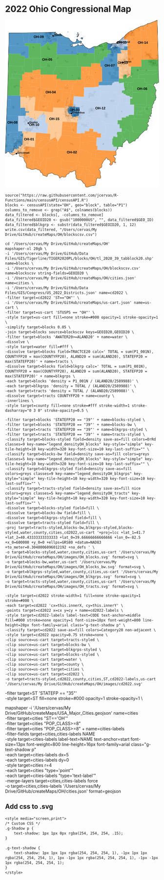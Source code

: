 
# 2022 Ohio Congressional Map
![](images/cd2022.svg)


```{r}
source("https://raw.githubusercontent.com/jcervas/R-Functions/main/censusAPI/censusAPI.R")
blocks <- censusAPI(state="OH", geo="block", table="P1")
columns_to_remove <- grep("A$", colnames(blocks))
data_filtered <- blocks[, -columns_to_remove]
data_filtered$GEOID20 <- gsub("1000000US", "", data_filtered$GEO_ID)
data_filtered$blkgrp <- substr(data_filtered$GEOID20, 1, 12)
write.csv(data_filtered, "/Users/cervas/My Drive/GitHub/createMaps/OH/blockscsv.csv")
```



```
cd '/Users/cervas/My Drive/GitHub/createMaps/OH'
mapshaper-xl 20gb \
-i '/Users/cervas/My Drive/GitHub/Data Files/GIS/Tigerline/TIGER2020PL/blocks/OH/tl_2020_39_tabblock20.shp' name=blocks \
-i '/Users/cervas/My Drive/GitHub/createMaps/OH/blockscsv.csv' name=blockscsv string-fields=GEOID20 \
-i '/Users/cervas/My Drive/GitHub/createMaps/OH/cities.json' name=cities \
-i '/Users/cervas/My Drive/GitHub/Data Files/GIS/Congress/US_2022_Districts.json' name=cd2022 \
-filter target=cd2022 'ST=="OH"' \
-i '/Users/cervas/My Drive/GitHub/createMaps/us-cart.json' name=us-cart \
-filter target=us-cart 'STUSPS == "OH"' \
-style target=us-cart fill=none stroke=#000 opacity=1 stroke-opacity=1 \
-simplify target=blocks 0.05 \
-join target=blocks source=blockscsv keys=GEOID20,GEOID20 \
-filter target=blocks 'AWATER20>=ALAND20' + name=water \
-dissolve \
-style target=water fill=#fff \
-dissolve target=blocks field=TRACTCE20 calc=' TOTAL = sum(P1_001N), COUNTYFP20 = max(COUNTYFP20), ALAND20 = sum(ALAND20), STATEFP20 = max(STATEFP20)' + name=tracts \
-dissolve target=blocks field=blkgrp calc=' TOTAL = sum(P1_001N), COUNTYFP20 = max(COUNTYFP20), ALAND20 = sum(ALAND20), STATEFP20 = max(STATEFP20)' + name=blkgrps \
-each target=blocks 'density = P1_001N / (ALAND20/2589988)' \
-each target=blkgrps 'density = TOTAL / (ALAND20/2589988)' \
-each target=tracts 'density = TOTAL / (ALAND20/2589988)' \
-dissolve target=tracts COUNTYFP20 + name=county \
-innerlines \
-style target=county fill=none stroke=#fff stroke-width=1 stroke-dasharray="0 3 0" stroke-opacity=0.5 \
```

```
-filter target=blocks 'STATEFP20 == "39"' + name=blocks-styled \
-filter target=blocks 'STATEFP20 == "39"' + name=blocks-bw \
-filter target=tracts 'STATEFP20 == "39"' + name=blkgrps-styled \
-filter target=tracts 'STATEFP20 == "39"' + name=tracts-styled \
-classify target=blocks-styled field=density save-as=fill colors=OrRd classes=9 key-name="legend_densityOH_blocks" key-style="simple" key-tile-height=10 key-width=320 key-font-size=10 key-last-suffix="" \
-classify target=blocks-bw field=density save-as=fill colors=greys classes=5 key-name="legend_densityOH_blocks" key-style="simple" key-tile-height=10 key-width=320 key-font-size=10 key-last-suffix="" \
-classify target=blkgrps-styled field=density save-as=fill colors=greys classes=9 key-name="legend_densityOH_blkgrps" key-style="simple" key-tile-height=10 key-width=320 key-font-size=10 key-last-suffix="" \
-classify target=tracts-styled field=density save-as=fill nice colors=greys classes=5 key-name="legend_densityOH_tracts" key-style="simple" key-tile-height=10 key-width=320 key-font-size=10 key-last-suffix="" \
-dissolve target=blocks-styled field=fill \
-dissolve target=blocks-bw field=fill \
-dissolve target=blkgrps-styled field=fill \
-dissolve target=tracts-styled field=fill \
-proj target=tracts-styled,blocks-bw,blkgrps-styled,blocks-styled,water,county,cities,cd2022,us-cart '+proj=lcc +lat_1=41.7 +lat_2=40.43333333333333 +lat_0=39.66666666666666 +lon_0=-82.5 +x_0=600000 +y_0=0 +ellps=GRS80 +datum=NAD83 +to_meter=0.3048006096012192 +no_defs ' \
-o target=blocks-styled,water,county,cities,us-cart '/Users/cervas/My Drive/GitHub/createMaps/OH/images/OH_blocks.svg' format=svg \
-o target=blocks-bw,water,us-cart '/Users/cervas/My Drive/GitHub/createMaps/OH/images/OH_blocks_bw.svg' format=svg \
-o target=blkgrps-styled,water,county,cities,us-cart '/Users/cervas/My Drive/GitHub/createMaps/OH/images/OH_blkgrps.svg' format=svg \
-o target=tracts-styled,water,county,cities,us-cart '/Users/cervas/My Drive/GitHub/createMaps/OH/images/OH_tracts.svg' format=svg \
```

```
-style target=cd2022 stroke-width=1 fill=none stroke-opacity=1 stroke=#000 \
-each target=cd2022 'cx=this.innerX, cy=this.innerY' \
-points target=cd2022 x=cx y=cy + name=cd2022-labels \
-style target=cd2022-labels label-text=CODE text-anchor=middle fill=#000 stroke=none opacity=1 font-size=18px font-weight=800 line-height=20px font-family=arial class="g-text-shadow p" \
-classify target=cd2022 save-as=fill colors=Category20 non-adjacent \
-style target=cd2022 opacity=0.75 stroke=none \
-clip source=us-cart target=tracts-styled \
-clip source=us-cart target=blocks-bw \
-clip source=us-cart target=blkgrps-styled \
-clip source=us-cart target=blocks-styled \
-clip source=us-cart target=water \
-clip source=us-cart target=county \
-clip source=us-cart target=cities \
-clip source=us-cart target=cd2022 \
-o target=tracts-styled,cd2022,county,cities,ST,cd2022-labels,us-cart '/Users/cervas/My Drive/GitHub/createMaps/OH/images/cd2022.svg'
```


-filter target=ST 'STATEFP == "35"' \
-style target=ST fill=none stroke=#000 opacity=1 stroke-opacity=1 \

mapshaper -i '/Users/cervas/My Drive/GitHub/createMaps/USA_Major_Cities.geojson' name=cities \
-filter target=cities "ST=='OH'" \
-filter target=cities "POP_CLASS>=8" \
-filter target=cities "POP_CLASS>=8" + name=cities-labels \
-filter-fields target=cities,cities-labels NAME \
-style target=cities-labels label-text=NAME text-anchor=start font-size=13px font-weight=800 line-height=16px font-family=arial class="g-text-shadow p" \
-each target=cities-labels dx=5 \
-each target=cities-labels dy=0 \
-style target=cities r=4 \
-each target=cities "type='point'" \
-each target=cities-labels "type='text-label'" \
-merge-layers target=cities,cities-labels force \
-o target=cities,cities-labels '/Users/cervas/My Drive/GitHub/createMaps/OH/cities.json' format=geojson


## Add css to .svg
```{css}
<style media="screen,print">
/* Custom CSS */
.g-Shadow p {
    text-shadow: 1px 1px 0px rgba(254, 254, 254, .15);
}

.g-text-shadow {
    text-shadow: 1px 1px 1px rgba(254, 254, 254, 1), -1px 1px 1px rgba(254, 254, 254, 1), 1px -1px 1px rgba(254, 254, 254, 1), -1px -1px 1px rgba(254, 254, 254, 1);
}
</style>
```